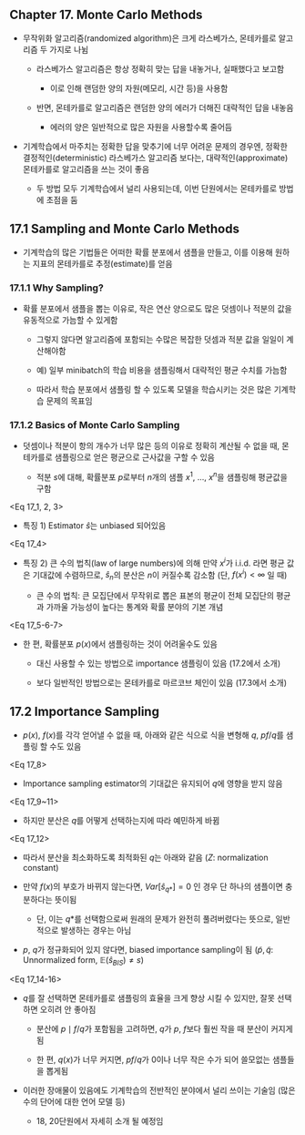 ## Chapter 17. Monte Carlo Methods

- 무작위화 알고리즘(randomized algorithm)은 크게 라스베가스, 몬테카를로 알고리즘 두 가지로 나뉨

  - 라스베가스 알고리즘은 항상 정확히 맞는 답을 내놓거나, 실패했다고 보고함

    - 이로 인해 랜덤한 양의 자원(메모리, 시간 등)을 사용함

  - 반면, 몬테카를로 알고리즘은 랜덤한 양의 에러가 더해진 대략적인 답을 내놓음

    - 에러의 양은 일반적으로 많은 자원을 사용할수록 줄어듬

- 기계학습에서 마주치는 정확한 답을 맞추기에 너무 어려운 문제의 경우엔, 정확한 결정적인(deterministic) 라스베가스 알고리즘 보다는, 대략적인(approximate) 몬테카를로 알고리즘을 쓰는 것이 좋음
   
  - 두 방법 모두 기계학습에서 널리 사용되는데, 이번 단원에서는 몬테카를로 방법에 초점을 둠


## 17.1 Sampling and Monte Carlo Methods

- 기계학습의 많은 기법들은 어떠한 확률 분포에서 샘플을 만들고, 이를 이용해 원하는 지표의 몬테카를로 추정(estimate)를 얻음


### 17.1.1 Why Sampling?

- 확률 분포에서 샘플을 뽑는 이유로, 작은 연산 양으로도 많은 덧셈이나 적분의 값을 유동적으로 가늠할 수 있게함

  - 그렇지 않다면 알고리즘에 포함되는 수많은 복잡한 덧셈과 적분 값을 일일이 계산해야함
    
  - 예) 일부 minibatch의 학습 비용을 샘플링해서 대략적인 평균 수치를 가늠함

  - 따라서 학습 분포에서 샘플링 할 수 있도록 모델을 학습시키는 것은 많은 기계학습 문제의 목표임


### 17.1.2 Basics of Monte Carlo Sampling

- 덧셈이나 적분이 항의 개수가 너무 많은 등의 이유로 정확히 계산될 수 없을 때, 몬테카를로 샘플링으로 얻은 평균으로 근사값을 구할 수 있음

  - 적분 $s$에 대해, 확률분포 $p$로부터 $n$개의 샘플 $x^{1}$, ..., $x^{n}$을 샘플링해 평균값을 구함

<Eq 17_1, 2, 3>

  - 특징 1) Estimator $\hat{s}$는 unbiased 되어있음

<Eq 17_4>

  - 특징 2) 큰 수의 법칙(law of large numbers)에 의해 만약 $x^i$가 i.i.d. 라면 평균 값은 기대값에 수렴하므로, $\hat{s}_{n}$의 분산은 $n$이 커질수록 감소함 (단, $f(x^i)<\infty$ 일 때) 

    - 큰 수의 법칙: 큰 모집단에서 무작위로 뽑은 표본의 평균이 전체 모집단의 평균과 가까울 가능성이 높다는 통계와 확률 분야의 기본 개념

<Eq 17_5-6-7>

- 한 편, 확률분포 $p(x)$에서 샘플링하는 것이 어려울수도 있음

  - 대신 사용할 수 있는 방법으로 importance 샘플링이 있음 (17.2에서 소개)

  - 보다 일반적인 방법으로는 몬테카를로 마르코브 체인이 있음 (17.3에서 소개)


## 17.2 Importance Sampling

- $p(x)$, $f(x)$를 각각 얻어낼 수 없을 때, 아래와 같은 식으로 식을 변형해 $q$, $pf/q$를 샘플링 할 수도 있음

<Eq 17_8>

- Importance sampling estimator의 기대값은 유지되어 $q$에 영향을 받지 않음

<Eq 17_9~11>

- 하지만 분산은 $q$를 어떻게 선택하는지에 따라 예민하게 바뀜

<Eq 17_12>

  - 따라서 분산을 최소화하도록 최적화된 $q$는 아래와 같음 ($Z$: normalization constant)

- 만약 $f(x)$의 부호가 바뀌지 않는다면, $Var[\hat{s}_{q*}]=0$ 인 경우 단 하나의 샘플이면 충분하다는 뜻이됨

  - 단, 이는 $q*$를 선택함으로써 원래의 문제가 완전히 풀려버렸다는 뜻으로, 일반적으로 발생하는 경우는 아님

- $p$, $q$가 정규화되어 있지 않다면, biased importance sampling이 됨 ($\tilde{p}, \tilde{q}$: Unnormalized form, $\mathds{E}(\hat{s}_{BIS}) \neq s$)

<Eq 17_14-16>

- $q$를 잘 선택하면 몬테카를로 샘플링의 효율을 크게 향상 시킬 수 있지만, 잘못 선택하면 오히려 안 좋아짐

  - 분산에  $p\mid{f}/q$가 포함됨을 고려하면, $q$가 $p$, $f$보다 훨씬 작을 때 분산이 커지게 됨

  - 한 편, $q(x)$가 너무 커지면, $pf/q$가 0이나 너무 작은 수가 되어 쓸모없는 샘플들을 뽑게됨

- 이러한 장애물이 있음에도 기계학습의 전반적인 분야에서 널리 쓰이는 기술임 (많은 수의 단어에 대한 언어 모델 등)

  - 18, 20단원에서 자세히 소개 될 예정임
